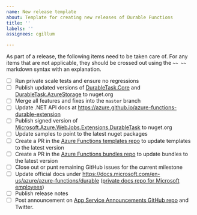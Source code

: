 ```yaml
---
name: New release template
about: Template for creating new releases of Durable Functions
title: ''
labels: ''
assignees: cgillum

---
```


As part of a release, the following items need to be taken care of. For any items that are not applicable, they should be crossed out using the `~~ ~~` markdown syntax with an explanation.

- [ ] Run private scale tests and ensure no regressions
- [ ] Publish updated versions of [DurableTask.Core](https://www.nuget.org/packages/Microsoft.Azure.DurableTask.Core/) and [DurableTask.AzureStorage](https://www.nuget.org/packages/Microsoft.Azure.DurableTask.AzureStorage/) to nuget.org
- [ ] Merge all features and fixes into the `master` branch
- [ ] Update .NET API docs at https://azure.github.io/azure-functions-durable-extension
- [ ] Publish signed version of [Microsoft.Azure.WebJobs.Extensions.DurableTask](https://www.nuget.org/packages/Microsoft.Azure.WebJobs.Extensions.DurableTask/) to nuget.org
- [ ] Update samples to point to the latest nuget packages
- [ ] Create a PR in the [Azure Functions templates repo](https://github.com/Azure/azure-functions-templates) to update templates to the latest version
- [ ] Create a PR in the [Azure Functions bundles repo](https://github.com/Azure/azure-functions-extension-bundles) to update bundles to the latest version
- [ ] Close out or punt remaining GitHub issues for the current milestone
- [ ] Update official docs under https://docs.microsoft.com/en-us/azure/azure-functions/durable ([private docs repo for Microsoft employees](http://github.com/MicrosoftDocs/azure-docs-pr))
- [ ] Publish release notes
- [ ] Post announcement on [App Service Announcements GitHub repo](https://github.com/Azure/app-service-announcements) and Twitter.
